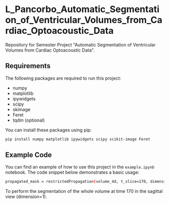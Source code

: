 # L_Pancorbo_Automatic_Segmentation_of_Ventricular_Volumes_from_Cardiac_Optoacoustic_Data
Repository for Semester Project "Automatic Segmentation of Ventricular Volumes from Cardiac Optoacoustic Data".

## Requirements
The following packages are required to run this project:

- numpy
- matplotlib
- ipywidgets
- scipy
- skimage
- Feret
- tqdm (optional)

You can install these packages using pip:

```bash
pip install numpy matplotlib ipywidgets scipy scikit-image Feret
```

## Example Code
You can find an example of how to use this project in the `example.ipynb` notebook. The code snippet below demonstrates a basic usage:

```bash
propagated_mask = restrictedPropagation(volume_4d, t_slice=170, dimension=1, denoised_method='tvl1', active_contours_method='acwe')
```
To perform the segmentation of the whole volume at time 170 in the sagittal view (dimension=1).